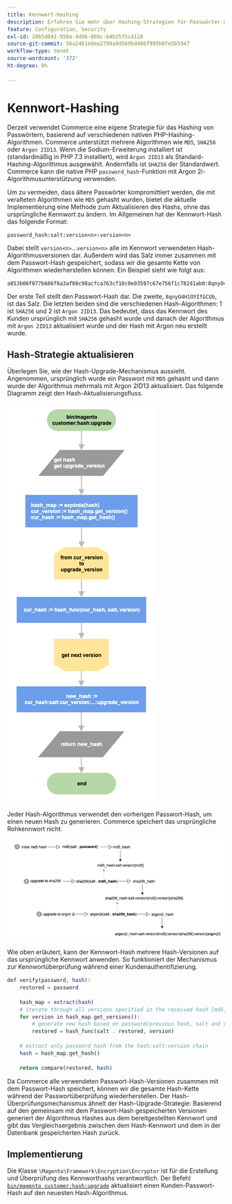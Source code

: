 ```yaml
---
title: Kennwort-Hashing
description: Erfahren Sie mehr über Hashing-Strategien für Passwörter und Implementierung.
feature: Configuration, Security
exl-id: 2865d041-950a-4d96-869c-b4b35f5c4120
source-git-commit: 56a2461edea2799a9d569bd486f995b0fe5b5947
workflow-type: tm+mt
source-wordcount: '372'
ht-degree: 0%

---
```


# Kennwort-Hashing

Derzeit verwendet Commerce eine eigene Strategie für das Hashing von Passwörtern, basierend auf verschiedenen nativen PHP-Hashing-Algorithmen. Commerce unterstützt mehrere Algorithmen wie `MD5`, `SHA256` oder `Argon 2ID13`. Wenn die Sodium-Erweiterung installiert ist (standardmäßig in PHP 7.3 installiert), wird `Argon 2ID13` als Standard-Hashing-Algorithmus ausgewählt. Andernfalls ist `SHA256` der Standardwert. Commerce kann die native PHP `password_hash`-Funktion mit Argon 2i-Algorithmusunterstützung verwenden.

Um zu vermeiden, dass ältere Passwörter kompromittiert werden, die mit veralteten Algorithmen wie `MD5` gehasht wurden, bietet die aktuelle Implementierung eine Methode zum Aktualisieren des Hashs, ohne das ursprüngliche Kennwort zu ändern. Im Allgemeinen hat der Kennwort-Hash das folgende Format:

```text
password_hash:salt:version<n>:version<n>
```

Dabei stellt `version<n>`...`version<n>` alle im Kennwort verwendeten Hash-Algorithmusversionen dar. Außerdem wird das Salz immer zusammen mit dem Passwort-Hash gespeichert, sodass wir die gesamte Kette von Algorithmen wiederherstellen können. Ein Beispiel sieht wie folgt aus:

```text
a853b06f077b686f8a3af80c98acfca763cf10c0e03597c67e756f1c782d1ab0:8qnyO4H1OYIfGCUb:1:2
```

Der erste Teil stellt den Passwort-Hash dar. Die zweite, `8qnyO4H1OYIfGCUb`, ist das Salz. Die letzten beiden sind die verschiedenen Hash-Algorithmen: 1 ist `SHA256` und 2 ist `Argon 2ID13`. Das bedeutet, dass das Kennwort des Kunden ursprünglich mit `SHA256` gehasht wurde und danach der Algorithmus mit `Argon 2ID13` aktualisiert wurde und der Hash mit Argon neu erstellt wurde.

## Hash-Strategie aktualisieren

Überlegen Sie, wie der Hash-Upgrade-Mechanismus aussieht. Angenommen, ursprünglich wurde ein Passwort mit `MD5` gehasht und dann wurde der Algorithmus mehrmals mit Argon 2ID13 aktualisiert. Das folgende Diagramm zeigt den Hash-Aktualisierungsfluss.

![Hash-Upgrade-Workflow](../../assets/configuration/hash-upgrade-algorithm.png)

Jeder Hash-Algorithmus verwendet den vorherigen Passwort-Hash, um einen neuen Hash zu generieren. Commerce speichert das ursprüngliche Rohkennwort nicht.

![Hash-Upgrade-Strategie](../../assets/configuration/hash-upgrade-strategy.png)

Wie oben erläutert, kann der Kennwort-Hash mehrere Hash-Versionen auf das ursprüngliche Kennwort anwenden.
So funktioniert der Mechanismus zur Kennwortüberprüfung während einer Kundenauthentifizierung.

```php
def verify(password, hash):
    restored = password

    hash_map = extract(hash)
    # iterate through all versions specified in the received hash [md5, sha256, argon2id13]
    for version in hash_map.get_versions():
        # generate new hash based on password/previous hash, salt and version
        restored = hash_func(salt . restored, version)

    # extract only password hash from the hash:salt:version chain
    hash = hash_map.get_hash()

    return compare(restored, hash)
```

Da Commerce alle verwendeten Passwort-Hash-Versionen zusammen mit dem Passwort-Hash speichert, können wir die gesamte Hash-Kette während der Passwortüberprüfung wiederherstellen. Der Hash-Überprüfungsmechanismus ähnelt der Hash-Upgrade-Strategie: Basierend auf den gemeinsam mit dem Passwort-Hash gespeicherten Versionen generiert der Algorithmus Hashes aus dem bereitgestellten Kennwort und gibt das Vergleichsergebnis zwischen dem Hash-Kennwort und dem in der Datenbank gespeicherten Hash zurück.

## Implementierung

Die Klasse `\Magento\Framework\Encryption\Encryptor` ist für die Erstellung und Überprüfung des Kennworthashs verantwortlich. Der Befehl [`bin/magento customer:hash:upgrade`](https://devdocs.magento.com/guides/v2.4/reference/cli/magento.html#customerhashupgrade) aktualisiert einen Kunden-Passwort-Hash auf den neuesten Hash-Algorithmus.
